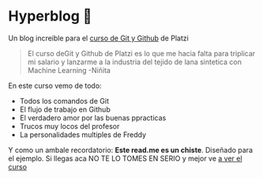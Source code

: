 # Hyperblog 💚
Un blog increible para el [curso de Git y Github](https://platzi.com/cursos/git-github/ "curso de Git y Github") de Platzi
>El curso deGit y Github de Platzi es lo que me hacia falta para triplicar mi salario y lanzarme a la industria del tejido de lana sintetica con Machine Learning
> -Niñita

En este curso vemo de todo:
* Todos los comandos de Git
* El flujo de trabajo en Github
* El verdadero amor por las buenas ppracticas
* Trucos muy locos del profesor
* La personalidades multiples de Freddy

Y como un ambale recordatorio: **Este read.me es un chiste**. Diseñado para el ejemplo. Si llegas aca NO TE LO TOMES EN SERIO y mejor ve [a ver el curso](https://platzi.com/cursos/git-github/ "a ver el curso")
